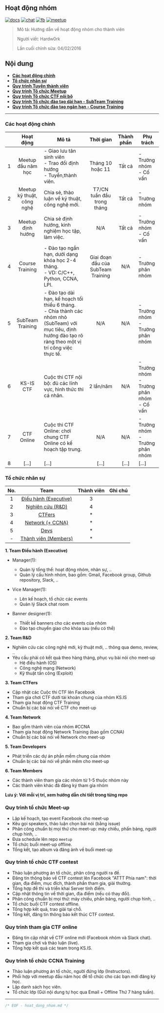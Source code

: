 ## Hoạt động nhóm

[![docs](icon/docs.png)](https://github.com/ks-is/docs)
[![chat](icon/chat.png)](https://gitter.im/ksis-group/chat)
[![fb](icon/fb.png)](https://www.facebook.com/groups/kmasouth.is)
[![meetup](icon/meet.png)](https://github.com/ks-is/meetup/issues)

> Mô tả: Hướng dẫn về hoạt động nhóm cho thành viên
>
> Người viết: Hardw0rk
>
> Lần cuối chỉnh sửa: 04/02/2016

## Nội dung

* **[Các hoạt động chính](#cac-hoat-dong-chinh)**
* **[Tổ chức nhân sự](#to-chuc-nhan-su)**
* **[Quy trình Tuyển thành viên](#tuyen-thanh-vien)**
* **[Quy trình Tổ chức Meetup](#meet-up)**
* **[Quy trình Tổ chức CTF nội bộ](#ctf-contest)**
* **[Quy trình Tổ chức đào tạo dài hạn - SubTeam Training](#subteam-training)**
* **[Quy trình Tổ chức đào tạo ngăn hạn - Course Training](#course-training)**

----

<a name="cac-hoat-dong-chinh"></a>
### Các hoạt động chính

|   |       Hoạt động     |                                   Mô tả                                |     Thời gian    | Thành phần |     Phụ trách       |
|:-:|:--------------------------:|---------------------------------------------------------------------------|:----------------------:|:-------------------:|--------------------------|
| 1 | Meetup đầu năm học | - Giao lưu tân sinh viên<br>- Trao đổi định hướng<br>- Tuyển,thành viên. | Tháng 10 hoặc 11 | Tất cả | - Trưởng nhóm<br>- Cố vấn |
| 2 | Meetup kỹ thuật, công nghệ | Chia sẻ, thảo luận về kỹ thuật, công nghệ mới. | T7/CN tuần đầu trong tháng | Tất cả | - Trưởng nhóm |
| 3 | Meetup định hướng | Chia sẻ định hướng, kinh nghiệm học tập, làm việc. | N/A | Tất cả | - Trưởng nhóm<br>- Cố vấn |
| 4 | Course Training | - Đào tạo ngắn hạn, dưới dạng khóa học 2-4 tháng.<br>- VD: C/C++, Python, CCNA, LPI. | Giai đoạn đầu của SubTeam Training | N/A | - Trưởng phân nhóm |
| 5 | SubTeam Training | - Đào tạo dài hạn, kế hoạch tối thiểu 6 tháng.<br>- Chia thành các nhóm nhỏ (SubTeam) với mục tiêu, định hướng đào tạo rõ ràng theo một vị trí công việc thực tế. | N/A | N/A | - Trưởng nhóm<br>- Trưởng phân nhóm |
| 6 | KS-IS CTF | Cuộc thi CTF nội bộ: đủ các lĩnh vực, hình thức thi cá nhân. | 2 lần/năm | N/A | - Trưởng nhóm<br>- Trưởng phân nhóm<br>- Cố vấn |
| 7 | CTF Online | Cuộc thi CTF Online: chơi chung CTF Online có kế hoạch tập trung. | N/A  | N/A | - Trưởng nhóm<br>- Trưởng phân nhóm |
| 8 | [...] | [...] | [...] | [...] | [...] |

<a name="to-chuc-nhan-su"></a>
### Tổ chức nhân sự

| No. |          Team         | Thành viên | Ghi chú |
|:---:|:---------------------:|:----------:|:-------:|
| 1   | [Điều hành (Executive)](#1-team-dieu-hanh) | 3  | |
| 2   | [Nghiên cứu (R&D)](#2-team-r-d)      | 4        | |
| 3   | [CTFers](#3-team-ctfers)             | *        | |
| 4   | [Network (+ CCNA)](#4-team-network)  | *        | |
| 5   | [Devs](#5-team-developers)           | *        | |
| -   | [Thành viên (Members)](#team-members)| *        | |

<a name="1-team-dieu-hanh"></a>
**1. Team Điều hành (Executive)**

* Manager(1):
	* Quản lý tổng thể: hoạt động nhóm, nhân sự, .. 
	* Quản lý cấu hình nhóm, bao gồm: Gmail, Facebook group, Github repository, Slack, .. 

* Vice Manager(1):
	* Lên kế hoạch, tổ chức các events 
	* Quản lý Slack chat room 

* Banner designer(1):
	* Thiết kế banners cho các events của nhóm 
	* Đào tạo chuyển giao cho khóa sau (nếu có thể) 

<a name="2-team-r-d"></a>
**2. Team R&D**

* Nghiên cứu các công nghệ mới, kỹ thuật mới, .. thông qua demo, review, ..
* Yêu cầu phải có kết quả theo hàng tháng, phục vụ bài nói cho meet-up
	* Hệ điều hành (OS)
	* Công nghệ mạng (Network)
	* Kỹ thuật tấn công (Exploit)

<a name="3-team-ctfers"></a>
**3. Team CTFers**

* Cập nhật các Cuộc thi CTF lên Facebook
* Tham gia chơi CTF dưới tài khoản chung của nhóm KS.IS
* Tham gia hoạt động CTF Training
* Chuẩn bị các bài nói về CTF cho meet-up

<a name="4-team-network"></a>
**4. Team Network**

* Bao gồm thành viên của nhóm #CCNA
* Tham gia hoạt động Network Training (bao gồm CCNA)
* Chuẩn bị các bài nói về Network cho meet-up

<a name="5-team-developers"></a>
**5. Team Developers**

* Phát triển các dự án phần mềm chung của nhóm
* Chuẩn bị các bài nói về phần mềm cho meet-up

<a name="team-members"></a>
**6. Team Members**

* Các thành viên tham gia các nhóm từ 1-5 thuộc nhóm này
* Các thành viên khác đã đăng ký tham gia nhóm

**Lưu ý: Với mỗi vị trí, xem hướng dẫn chi tiết trong từng repo**


<a name="meet-up"></a>
### Quy trình tổ chức Meet-up

* Lập kế hoạch, tạo event Facebook cho meet-up
* Kêu gọi speakers, thảo luận chọn bài nói (bằng issue)
* Phân công chuẩn bị mọi thứ cho meet-up: máy chiếu, phấn bảng, người chụp hình, ..
* Đưa schedule lên repo `meetup`
* Tổ chức buổi meet-up offline.
* Tổng kết, tạo album và đăng ảnh về buổi meet-up

<a name="ctf-contest"></a>
### Quy trình tổ chức CTF contest

* Thảo luận phương án tổ chức, phân công người ra đề.
* Đăng tin thông báo về CTF contest lên Facebook "ATTT Phía nam": thời gian, địa điểm, mục đích, thành phần tham gia, giải thưởng.
* Tổng hợp đề thi và triển khai Server tính điểm.
* Cập nhật thông tin về thời gian, địa điểm (nếu có thay đổi).
* Phân công chuẩn bị mọi thứ: máy chiếu, phấn bảng, người chụp hình, ..
* Tổ chức buổi CTF contest offline.
* Tổng hợp kết quả, trao giải tại chỗ.
* Tổng kết, đăng tin thông báo kết thúc CTF contest.

<a name="ctf-online"></a>
### Quy trình tham gia CTF online

* Đăng tin cập nhật về CTF online mới (Facebook nhóm và Slack chat).
* Tham gia chơi và thảo luận (live).
* Tổng hợp kết quả các team trong KS.IS. 

<a name="ccna-training"></a>
### Quy trình tổ chức CCNA Training

* Thảo luận phương án tổ chức, người đứng lớp (Instructors).
* Phối hợp với meetup đầu năm học để tổ chức cho các bạn mới đăng ký học.
* Lập danh sách học viên.
* Tổ chức lớp (Gửi nội dung tự học qua Email + Offline Thứ 7 hàng tuần).

----

```C
/* EOF - hoat_dong_nhom.md */
```
